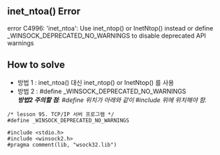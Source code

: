 ## inet_ntoa() Error
  error C4996: 'inet_ntoa': Use inet_ntop() or InetNtop() instead or define _WINSOCK_DEPRECATED_NO_WARNINGS to disable deprecated API warnings

## How to solve
  - 방법 1 : inet_ntoa() 대신 inet_ntop() or InetNtop() 를 사용
  - 방법 2 : #define _WINSOCK_DEPRECATED_NO_WARNINGS   
  ***방법2 주의할 점**: #define 위치가 아래와 같이 #include 위에 위치해야 함.*
  
  ```
  /* lesson 95. TCP/IP 서버 프로그램 */
#define _WINSOCK_DEPRECATED_NO_WARNINGS

#include <stdio.h>
#include <winsock2.h>
#pragma comment(lib, "wsock32.lib") 
  ```

